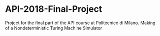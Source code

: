 # API-2018-Final-Project
Project for the final part of the API course at Politecnico di Milano. Making of a Nondeterministic Turing Machine Simulator
